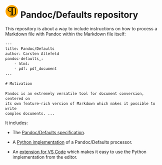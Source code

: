 # ![](icon.svg) Pandoc/Defaults repository

This repository is about a way to include instructions on how to process a Markdown file with Pandoc within the Markdown file itself:

````
---
title: Pandoc/Defaults
author: Carsten Allefeld
pandoc-defaults_:
    - html:
    - pdf: pdf_document
...

# Motivation

Pandoc is an extremely versatile tool for document conversion, centered on
its own feature-rich version of Markdown which makes it possible to write
complex documents. ...
````

It includes:

-   The [Pandoc/Defaults specification](spec/).

-   A [Python implementation](python/) of a Pandoc/Defaults processor.

-   An [extension for VS Code](vscode/) which makes it easy to use the Python implementation from the editor.
